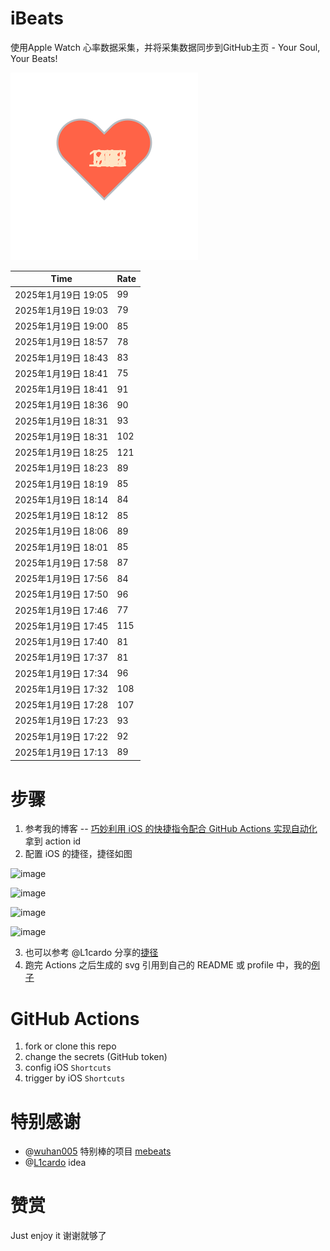 # iBeats
使用Apple Watch 心率数据采集，并将采集数据同步到GitHub主页 - Your Soul, Your Beats!

![](./files/heart.svg)

<!--START_SECTION:my_heart_rate-->
| Time | Rate | 
 | ---- | ---- | 
| 2025年1月19日 19:05 | 99 |
| 2025年1月19日 19:03 | 79 |
| 2025年1月19日 19:00 | 85 |
| 2025年1月19日 18:57 | 78 |
| 2025年1月19日 18:43 | 83 |
| 2025年1月19日 18:41 | 75 |
| 2025年1月19日 18:41 | 91 |
| 2025年1月19日 18:36 | 90 |
| 2025年1月19日 18:31 | 93 |
| 2025年1月19日 18:31 | 102 |
| 2025年1月19日 18:25 | 121 |
| 2025年1月19日 18:23 | 89 |
| 2025年1月19日 18:19 | 85 |
| 2025年1月19日 18:14 | 84 |
| 2025年1月19日 18:12 | 85 |
| 2025年1月19日 18:06 | 89 |
| 2025年1月19日 18:01 | 85 |
| 2025年1月19日 17:58 | 87 |
| 2025年1月19日 17:56 | 84 |
| 2025年1月19日 17:50 | 96 |
| 2025年1月19日 17:46 | 77 |
| 2025年1月19日 17:45 | 115 |
| 2025年1月19日 17:40 | 81 |
| 2025年1月19日 17:37 | 81 |
| 2025年1月19日 17:34 | 96 |
| 2025年1月19日 17:32 | 108 |
| 2025年1月19日 17:28 | 107 |
| 2025年1月19日 17:23 | 93 |
| 2025年1月19日 17:22 | 92 |
| 2025年1月19日 17:13 | 89 |

<!--END_SECTION:my_heart_rate-->

# 步骤
1. 参考我的博客 -- [巧妙利用 iOS 的快捷指令配合 GitHub Actions 实现自动化](https://github.com/yihong0618/gitblog/issues/198) 拿到 action id
2. 配置 iOS 的捷径，捷径如图

![image](https://user-images.githubusercontent.com/15976103/122154218-0db0b480-ce97-11eb-93bb-5aec07c558dc.png)

![image](https://user-images.githubusercontent.com/15976103/122154236-186b4980-ce97-11eb-8e4b-70551a0391ae.png)

![image](https://user-images.githubusercontent.com/15976103/122154268-2d47dd00-ce97-11eb-902e-3acf292265a9.png)

![image](https://user-images.githubusercontent.com/15976103/122174055-fa144680-ceb4-11eb-9be2-3eb83cd516f7.png)

3. 也可以参考 @L1cardo 分享的[捷径](https://www.icloud.com/shortcuts/6ab6047b459c41ad822ad6b94b1c03d4)
4. 跑完 Actions 之后生成的 svg 引用到自己的 README 或 profile 中，我的[例子](https://github.com/yihong0618) 

# GitHub Actions

1. fork or clone this repo
2. change the secrets (GitHub token)
3. config iOS `Shortcuts` 
4. trigger by iOS `Shortcuts`

# 特别感谢
- @[wuhan005](https://github.com/wuhan005) 特别棒的项目 [mebeats](https://github.com/wuhan005/mebeats)
- @[L1cardo](https://github.com/L1cardo) idea

# 赞赏
Just enjoy it
谢谢就够了
